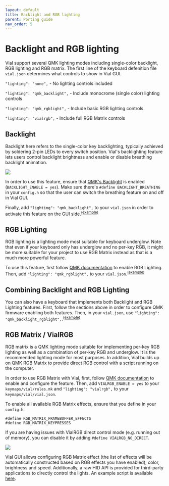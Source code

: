 ```yaml
---
layout: default
title: Backlight and RGB lighting
parent: Porting guide
nav_order: 5
---
```


# Backlight and RGB lighting

Vial support several QMK lighting modes including single-color backlight, RGB lighting and RGB matrix. The first line of the keyboard defenition file `vial.json` determines what controls to show in Vial GUI.

`"lighting": "none",` - No lighting controls included

`"lighting": "qmk_backlight",` - Include monocrome (single color) lighting controls

`"lighting": "qmk_rgblight",` - Include basic RGB lighting controls

`"lighting": "vialrgb",` - Include full RGB Matrix controls

## Backlight

Backlight here refers to the single-color key backlighting, typically achieved by soldering 2-pin LEDs to every switch position. Vial's backlighting feature lets users control backlight brightness and enable or disable breathing backlight animation.

![](/img/lighting-backlight.png)

In order to use this feature, ensure that [QMK's Backlight](https://docs.qmk.fm/#/feature_backlight) is enabled (`BACKLIGHT_ENABLE = yes`). Make sure there's `#define BACKLIGHT_BREATHING` in your `config.h` so that the user can switch the breathing feature on and off in Vial GUI.

Finally, add `"lighting": "qmk_backlight",` to your `vial.json` in order to activate this feature on the GUI side.<sup>[(example)](https://github.com/vial-kb/vial-qmk/blob/2b2ff48c5d8d9b8995ca49eead031ae3691192e1/keyboards/ilumkb/primus75/keymaps/vial/vial.json#L5)</sup>

## RGB Lighting

RGB lighting is a lighting mode most suitable for keyboard underglow. Note that even if your keyboard only has underglow and no per-key RGB, it might be more suitable for your project to use RGB Matrix instead as that is a much more powerful feature.

To use this feature, first follow [QMK documentation](https://docs.qmk.fm/#/feature_rgblight) to enable RGB Lighting. Then, add `"lighting": "qmk_rgblight",` to your `vial.json`.<sup>[(example)](https://github.com/vial-kb/vial-qmk/blob/2b2ff48c5d8d9b8995ca49eead031ae3691192e1/keyboards/tw40/keymaps/via/vial.json#L5)</sup>

## Combining Backlight and RGB Lighting

You can also have a keyboard that implements both Backlight and RGB Lighting features. First, follow the sections above in order to configure QMK firmware enabling both features. Then, in your `vial.json`, use `"lighting": "qmk_backlight_rgblight",`.<sup>[(example)](https://github.com/vial-kb/vial-qmk/blob/2b2ff48c5d8d9b8995ca49eead031ae3691192e1/keyboards/yd60mq/keymaps/vial/vial.json#L5)</sup>

## RGB Matrix / VialRGB

RGB matrix is a QMK lighting mode suitable for implementing per-key RGB lighting as well as a combination of per-key RGB and underglow. It is the recommended lighting mode for most purposes. In addition, Vial builds up on QMK RGB Matrix to provide direct RGB control with a script running on the computer.

In order to use RGB Matrix with Vial, first, follow [QMK documentation](https://docs.qmk.fm/#/feature_rgb_matrix) to enable and configure the feature. Then, add `VIALRGB_ENABLE = yes` to your `keymaps/vial/rules.mk` and `"lighting": "vialrgb",` to your `keymaps/vial/vial.json`.

To enable all available RGB Matrix effects, ensure that you define in your `config.h`:

```
#define RGB_MATRIX_FRAMEBUFFER_EFFECTS
#define RGB_MATRIX_KEYPRESSES
```

If you are having issues with VialRGB direct control mode (e.g. running out of memory), you can disable it by adding `#define VIALRGB_NO_DIRECT`.

![](/img/lighting-rgb-matrix.png)

Vial GUI allows configuring RGB Matrix effect (the list of effects will be automatically constructed based on RGB effects you have enabled), color, brightness and speed. Additionally, a raw HID API is provided for third-party applications to directly control the lights. An example script is available [here](https://gist.github.com/xyzz/c91ae462197d4ef30d034bb6ff4c945e).
